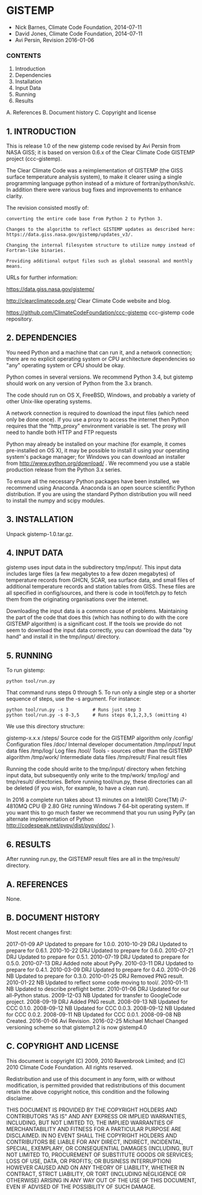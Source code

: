 GISTEMP
=======

- Nick Barnes, Climate Code Foundation, 2014-07-11
- David Jones, Climate Code Foundation, 2014-07-11
- Avi Persin, Revision 2016-01-06


### CONTENTS

  1. Introduction
  2. Dependencies
  3. Installation
  4. Input Data
  5. Running
  6. Results

  A. References
  B. Document history
  C. Copyright and license

## 1. INTRODUCTION

This is release 1.0 of the new gistemp code revised by Avi Persin from NASA GISS;
it is based on version 0.6.x of the Clear Climate Code GISTEMP project (ccc-gistemp).

The Clear Climate Code was a reimplementation of GISTEMP (the GISS surface
temperature analysis system), to make it clearer using a single programming
language python instead of a mixture of fortran/python/ksh/c. In addition
there were various bug fixes and improvements to enhance clarity.

The revision consisted mostly of:

    converting the entire code base from Python 2 to Python 3.

    Changes to the algorithm to reflect GISTEMP updates as described here:
    https://data.giss.nasa.gov/gistemp/updates_v3/.

    Changing the internal filesystem structure to utilize numpy instead of
    Fortran-like binaries.

    Providing additional output files such as global seasonal and monthly means.


URLs for further information:

https://data.giss.nasa.gov/gistemp/

http://clearclimatecode.org/ Clear Climate Code website and blog.

https://github.com/ClimateCodeFoundation/ccc-gistemp ccc-gistemp
code repository.


## 2. DEPENDENCIES

You need Python and a machine that can run it, and a network
connection; there are no explicit operating system or CPU architecture
dependencies so "any" operating system or CPU should be okay.

Python comes in several versions.  We recommend Python 3.4, but
gistemp should work on any version of Python from the 3.x branch.

The code should run on OS X, FreeBSD, Windows, and probably a variety of
other Unix-like operating systems.

A network connection is required to download the input files (which
need only be done once). If you use a proxy to access the internet
then Python requires that the "http_proxy" environment variable is set.
The proxy will need to handle both HTTP and FTP requests

Python may already be installed on your machine (for example, it comes
pre-installed on OS X), it may be possible to install it using your
operating system's package manager; for Windows you can download an
installer from http://www.python.org/download/ .  We recommend you use a
stable production release from the Python 3.x series.

To ensure all the necessary Python packages have been installed,
we recommend using Anaconda. Anaconda is an open source scientific
Python distribution. If you are using the standard Python distribution
you will need to install the numpy and scipy modules.


## 3. INSTALLATION

Unpack gistemp-1.0.tar.gz.


## 4. INPUT DATA

gistemp uses input data in the subdirectory tmp/input/.  This input
data includes large files (a few megabytes to a few dozen megabytes)
of temperature records from GHCN, SCAR, sea surface data, and
small files of additional temperature records and station tables from
GISS.  These files are all specified in config/sources, and there is
code in tool/fetch.py to fetch them from the originating organisations
over the internet.

Downloading the input data is a common cause of problems.  Maintaining
the part of the code that does this (which has nothing to do with the
core GISTEMP algorithm) is a significant cost.  If the tools
we provide do not seem to download the input data correctly, you can
download the data "by hand" and install it in the tmp/input/ directory.


## 5. RUNNING

To run gistemp:

    python tool/run.py

That command runs steps 0 through 5.  To run only a single step or a shorter
sequence of steps, use the -s argument.  For instance:

    python tool/run.py -s 3         # Runs just step 3
    python tool/run.py -s 0-3,5     # Runs steps 0,1,2,3,5 (omitting 4)

We use this directory structure:

gistemp-x.x.x    /steps/        Source code for the GISTEMP algorithm only
                 /config/       Configuration files
                 /doc/          Internal developer documentation
                 /tmp/input/    Input data files
                 /tmp/log/      Log files
                 /tool/         Tools - sources other than the GISTEMP algorithm
                 /tmp/work/     Intermediate data files
                 /tmp/result/   Final result files

Running the code should write to the tmp/input/ directory when fetching
input data, but subsequently only write to the tmp/work/ tmp/log/ and tmp/result/
directories.  Before running tool/run.py, these directories can all be
deleted (if you wish, for example, to have a clean run).

In 2016 a complete run takes about 13 minutes on a
Intel(R) Core(TM) i7-4810MQ CPU @ 2.80 GHz running Windows 7 64-bit
operating system.  If you want this to go much faster we recommend that
you run using PyPy (an alternate implementation of
Python http://codespeak.net/pypy/dist/pypy/doc/ ).



## 6. RESULTS

After running run.py, the GISTEMP result files are all in the tmp/result/
directory.


## A. REFERENCES

None.


## B. DOCUMENT HISTORY

Most recent changes first:

2017-01-09 AP  Updated to prepare for 1.0.0.
2010-10-29 DRJ Updated to prepare for 0.6.1.
2010-10-22 DRJ Updated to prepare for 0.6.0.
2010-07-21 DRJ Updated to prepare for 0.5.1.
2010-07-19 DRJ Updated to prepare for 0.5.0.
2010-07-13 DRJ Added note about PyPy.
2010-03-11 DRJ Updated to prepare for 0.4.1.
2010-03-09 DRJ Updated to prepare for 0.4.0.
2010-01-26 NB  Updated to prepare for 0.3.0.
2010-01-25 DRJ Removed PNG result.
2010-01-22 NB  Updated to reflect some code moving to tool/.
2010-01-11 NB  Updated to describe preflight better.
2010-01-06 DRJ Updated for our all-Python status.
2009-12-03 NB  Updated for transfer to GoogleCode project.
2008-09-19 DRJ Added PNG result.
2008-09-13 NB  Updated for CCC 0.1.0.
2008-09-12 NB  Updated for CCC 0.0.3.
2008-09-12 NB  Updated for CCC 0.0.2.
2008-09-11 NB  Updated for CCC 0.0.1.
2008-09-08 NB  Created.
2016-01-06 Avi Revision.
2016-02-25 Michael Michael Changed versioning scheme so that gistemp1.2 is now gistemp4.0


## C. COPYRIGHT AND LICENSE

This document is copyright (C) 2009, 2010 Ravenbrook Limited; and (C)
2010 Climate Code Foundation.  All rights reserved.

Redistribution and use of this document in any form, with or without
modification, is permitted provided that redistributions of this
document retain the above copyright notice, this condition and the
following disclaimer.

THIS DOCUMENT IS PROVIDED BY THE COPYRIGHT HOLDERS AND CONTRIBUTORS "AS
IS" AND ANY EXPRESS OR IMPLIED WARRANTIES, INCLUDING, BUT NOT LIMITED
TO, THE IMPLIED WARRANTIES OF MERCHANTABILITY AND FITNESS FOR A
PARTICULAR PURPOSE ARE DISCLAIMED. IN NO EVENT SHALL THE COPYRIGHT
HOLDERS AND CONTRIBUTORS BE LIABLE FOR ANY DIRECT, INDIRECT, INCIDENTAL,
SPECIAL, EXEMPLARY, OR CONSEQUENTIAL DAMAGES (INCLUDING, BUT NOT LIMITED
TO, PROCUREMENT OF SUBSTITUTE GOODS OR SERVICES; LOSS OF USE, DATA, OR
PROFITS; OR BUSINESS INTERRUPTION) HOWEVER CAUSED AND ON ANY THEORY OF
LIABILITY, WHETHER IN CONTRACT, STRICT LIABILITY, OR TORT (INCLUDING
NEGLIGENCE OR OTHERWISE) ARISING IN ANY WAY OUT OF THE USE OF THIS
DOCUMENT, EVEN IF ADVISED OF THE POSSIBILITY OF SUCH DAMAGE.
